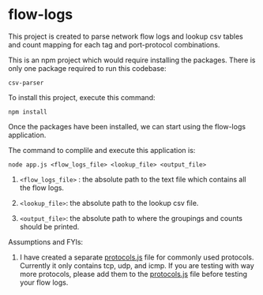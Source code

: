 # flow-logs

This project is created to parse network flow logs and lookup csv tables and count mapping for each tag and port-protocol combinations.

This is an npm project which would require installing the packages. There is only one package required to run
this codebase:


`csv-parser`

To install this project, execute this command:

`npm install`

Once the packages have been installed, we can start using the flow-logs application.

The command to complile and execute this application is:

`node app.js <flow_logs_file> <lookup_file> <output_file>`

1. `<flow_logs_file>` : the absolute path to the text file which contains all the flow logs.


2. `<lookup_file>`: the absolute path to the lookup csv file.


3. `<output_file>`: the absolute path to where the groupings and counts should be printed.


Assumptions and FYIs:
1. I have created a separate [protocols.js](./protocols.js) file for commonly used protocols. Currently it only contains 
tcp, udp, and icmp. If you are testing with way more protocols, please add them to the [protocols.js](./protocols.js) file before testing your flow logs.